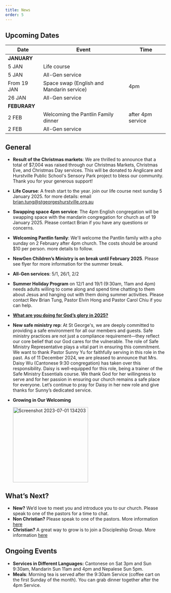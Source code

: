 ```yaml
---
title: News
order: 5
---
```


## Upcoming Dates

| Date | Event | Time |
| ----- | ----- | ----- |
| **JANUARY** | 
| 5 JAN | Life course | |
| 5 JAN | All-Gen service | |
| From 19 JAN | Space swap (English and Mandarin service) | 4pm |
| 26 JAN | All-Gen service | |
| **FEBURARY** | 
| 2 FEB | Welcoming the Pantlin Family dinner | after 4pm service |
| 2 FEB | All-Gen service | |


## General
- **Result of the Christmas markets**:
We are thrilled to announce that a total of $7,004 was raised through our Christmas Markets, Christmas Eve, and Christmas Day services. This will be donated to Anglicare and Hurstville Public School's Sensory Park project to bless our community. Thank you for your generous support!

- **Life Course**:
A fresh start to the year. join our life course next sunday 5 January 2025. for more details: email brian.tung@stgeorgeshurstville.org.au

- **Swapping space 4pm service**:
The 4pm English congregation will be swapping space with the mandarin congregation for church as of 19 January 2025. Please contact Brian if you have any questions or concerns. 

- **Welcoming Pantlin family**:
We'll welcome the Pantlin family with a pho sunday on 2 February after 4pm church. The costs should be around $10 per person. more details to follow. 

- **NewGen Children’s Ministry is on break until February 2025**. Please see flyer for more information for the summer break.

- **All-Gen services**: 5/1, 26/1, 2/2

- **Summer Holiday Program** on 12/1 and 19/1 (9:30am, 11am and 4pm) needs adults willing to come along and spend time chatting to them about Jesus and hanging out with them doing summer activities. Please contact Rev Brian Tung, Pastor Elvin Hong and Pastor Carol Chiu if you can help.

- [**What are you doing for God’s glory in 2025?**](https://forms.gle/dshYacLA1kB8xpkn7)

- **New safe ministry rep**: At St George's, we are deeply committed to providing a safe environment for all our members and guests. Safe ministry practices are not just a compliance requirement—they reflect our core belief that our God cares for the vulnerable.
The role of Safe Ministry Representative plays a vital part in ensuring this commitment. We want to thank Pastor Sunny Yu for faithfully serving in this role in the past. As of 11 December 2024, we are pleased to announce that Mrs. Daisy Wu (Cantonese 9:30 congregation) has taken over this responsibility.
Daisy is well-equipped for this role, being a trainer of the Safe Ministry Essentials course. We thank God for her willingness to serve and for her passion in ensuring our church remains a safe place for everyone.
Let’s continue to pray for Daisy in her new role and give thanks for Sunny’s dedicated service.



- **Growing in Our Welcoming**
  
  <img width="236" alt="Screenshot 2023-07-01 134203" src="https://github.com/stgeorgeshurstville/bulletin/assets/119166299/b540ac1c-0ba4-481e-90a5-5464939f7e4c">


## What’s Next?
- **New?** We’d love to meet you and introduce you to our church. Please speak to one of the pastors for a time to chat. 
- **Non Christian?** Please speak to one of the pastors. More information [here](https://stgeorgeshurstville.org.au/lets-talk-about-christianity)
- **Christian?** A great way to grow is to join a Discipleship Group. More information [here](https://stgeorgeshurstville.org.au/discipleship-groups)

## Ongoing Events
- **Services in Different Languages:** Cantonese on Sat 3pm and Sun 9:30am, Mandarin Sun 11am and 4pm and Nepalese Sun 5pm. 
- **Meals**: Morning tea is served after the 9:30am Service (coffee cart on the first Sunday of the month). You can grab dinner together after the 4pm Service.


